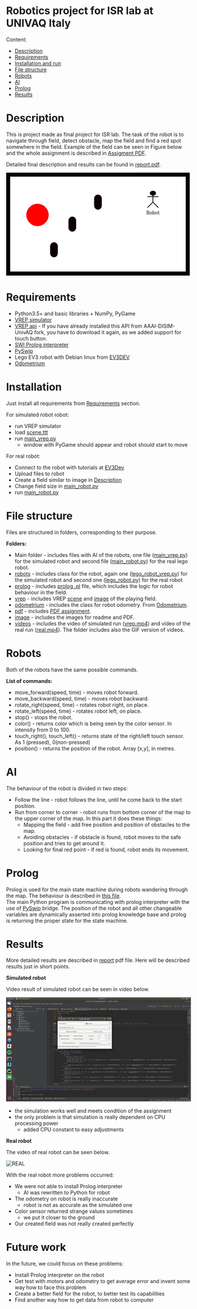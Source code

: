 # Robotics project for ISR lab at UNIVAQ Italy

Content:

- [Description](#description)
- [Requirements](#requirements)
- [Installation and run](#installation)
- [File structure](#file-structure)
- [Robots](#robots)
- [AI](#ai)
- [Prolog](#prolog)
- [Results](#results)

# Description

This is project made as final project for ISR lab. The task of the robot
is to navigate through field, detect obstacle, map the field and find a
red spot somewhere in the field. Example of the field can be seen in
Figure below and the whole assignment is described in [Assigment PDF](pdf/robotics.pdf).

Detailed final description and results can be found in [report.pdf](pdf/report.pdf).

![Example of the field for robot](image/robotics.jpg)

# Requirements

- Python3.5+ and basic libraries + NumPy, PyGame
- [VREP simulator](http://www.coppeliarobotics.com/)
- [VREP api](https://github.com/rustlluk/vrep-api-python) - If you have
  already installed this API from AAAI-DISIM-UnivAQ fork, you have to
  download it again, as we added support for touch button.
- [SWI Prolog interpreter](https://www.swi-prolog.org/)
- [PySwip](https://github.com/yuce/pyswip)
- Lego EV3 robot with Debian linux from [EV3DEV](https://www.ev3dev.org/)
- [Odometrium](https://github.com/sterereo/odometrium)

# Installation

Just install all requirements from [Requirements](#requirements) section.

For simulated robot robot:
- run VREP simulator
- load [scene.ttt](vrep/scene.ttt)
- run [main_vrep.py](main_vrep.py)
  - window with PyGame should appear and robot should start to move

For real robot:
- Connect to the robot with tutorials at [EV3Dev](https://www.ev3dev.org/)
- Upload files to robot
- Create a field similar to image in [Description](#description)
- Change field size in [main_robot.py](main_robot.py)
- run [main_robot.py](main_robot.py)


# File structure

Files are structured in folders, corresponding to their purpose.

**Folders:**

  - Main folder - includes files with AI of the robots,
    one file ([main_vrep.py](AIs/main_vrep.py)) for the simulated robot and
    second file ([main_robot.py](AIs/main_robot.py)) for the real lego robot.
  - [robots](robots) - includes class for the robot, again
    one ([lego_robot_vrep.py](robots/lego_robot_vrep.py)) for the
    simulated robot and second one ([lego_robot.py](robots/lego_robot.py))
    for the real robot
  - [prolog](prolog) - includes [prolog .pl](prolog/state_machine.pl)
    file, which includes the logic for robot behaviour in the field.
  - [vrep](vrep) - includes VREP [scene](vrep/scene.ttt) and
    [image](vrep/vrep1x1.jpg) of the playing field.
  - [odometrium](odometrium) - includes the class for robot odometry.
    From [Odometrium](https://github.com/sterereo/odometrium).
  - [pdf](pdf) - includes [PDF assignment](pdf/robotics.pdf).
  - [image](image) - includes the images for readme and PDF.
  - [videos](videos) - includes the video of simulated run ([vrep.mp4](videos/vrep.mp4))
    and video of the real run ([real.mp4](videos/real.mp4)). The folder includes also the GIF version
    of videos.

# Robots

Both of the robots have the same possible commands.

**List of commands:**

  - move_forward(speed, time) - moves robot forward.
  - move_backward(speed, time) - moves robot backward.
  - rotate_right(speed, time) - rotates robot right, on place.
  - rotate_left(speed, time) - rotates robot left, on place.
  - stop() - stops the robot.
  - color() - returns color which is being seen by the color sensor. In
    intensity from 0 to 100.
  - touch_right(), touch_left() - returns state of the right/left touch
    sensor. As 1 (pressed), 0(non-pressed)
  - position() - returns the position of the robot. Array \[x,y\], in metres.

# AI

The behaviour of the robot is divided in two steps:

  - Follow the line - robot follows the line, until he come back to the
    start position.
  - Run from corner to corner - robot runs from bottom corner of the map
    to the upper corner of the map. In this part it does these things:
    - Mapping the field - add free position and position of obstacles
      to the map.
    - Avoiding obstacles - if obstacle is found, robot moves to the safe
      position and tries to get around it.
    - Looking for final red point - if red is found, robot ends its
      movement.

# Prolog

Prolog is used for the main state machine during robots wandering through
the map. The behaviour is described in [this file](prolog/state_machine.pl).  
The main Python program is communicating with prolog interpreter with
the use of [PySwip](https://github.com/yuce/pyswip) bridge. The position
of the robot and all other changeable variables are dynamically asserted into prolog knowledge base and
prolog is returning the proper state for the state machine.

# Results

More detailed results are described in [report](pdf/report.pdf) pdf file.
Here will be described results just in short points.

**Simulated robot**

Video result of simulated robot can be seen in video below.

![VREP](videos/vrep.gif)

- the simulation works well and meets condition of the assignment
- the only problem is that simulation is really dependent on CPU
  processing power
  - added CPU constant to easy adjustments

**Real robot**

The video of real robot can be seen below.

![REAL](videos/real.gif)

With the real robot more problems occurred:

- We were not able to install Prolog interpreter
  - AI was rewritten to Python for robot
- The odometry on robot is really inaccurate
  - robot is not as accurate as the simulated one
- Color sensor returned strange values sometimes
  - we put it closer to the ground
- Our created field was not really created perfectly

# Future work

In the future, we could focus on these problems:
- Install Prolog interpreter on the robot
- Get test with motors and odometry to get average error and invent some
  way how to face this problem
- Create a better field for the robot, to better test its capabilities
- Find another way how to get data from robot to computer

